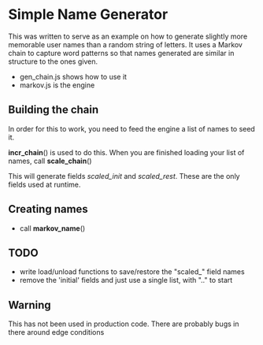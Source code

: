 # Simple Name Generator
This was written to serve as an example on how to generate slightly more memorable user names than a random string of 
letters. It uses a Markov chain to capture word patterns so that names generated are similar in structure to 
the ones given.

* gen_chain.js shows how to use it
* markov.js is the engine

## Building the chain
In order for this to work, you need to feed the engine a list of names to seed it. 


**incr_chain**() is used to do this. 
When you are finished loading your list of names, call **scale_chain**()

This will generate fields _scaled_init_ and _scaled_rest_. 
These are the only fields used at runtime.

## Creating names
* call **markov_name**()

## TODO

* write load/unload functions to save/restore the "scaled_" field names
* remove the 'initial' fields and just use a single list, with ".." to start

## Warning
This has not been used in production code. 
There are probably bugs in there around edge conditions


